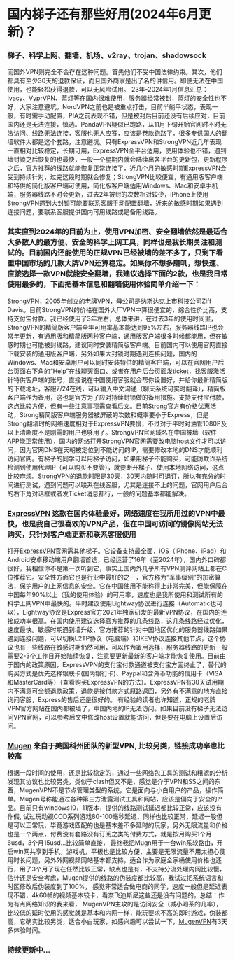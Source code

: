 # 国内梯子还有那些好用(2024年6月更新)？
### 梯子、科学上网、翻墙、机场、v2ray、trojan、shadowsock
而国外VPN则完全不会存在这种问题。首先他们不受中国法律约束。其次，他们都具有至少30天的退款保证，而且国外商家是出了名的讲信用。即便无法在中国使用，也能轻松获得退款，可以无风险试用。
23年-2024年1月信息汇总：Ivacy、VyprVPN、蓝灯等在国内很难使用，服务器经常被封，蓝灯的安全性也不好，大家注意避坑。NordVPN之前也是被重点打击，目前半躺平状态，表现一般，有时需手动配置，PIA之前表现不错，但是被封后目前还没有后续应对，目前国内还是无法连接，慎选。PandaVPN疑似已跑路，从11月下旬开始官网时不时无法访问、线路无法连接，客服也无人应答，应该是卷款跑路了，很多专供国人的翻墙软件大都是这个套路，注意避坑。只有ExpressVPN和StrongVPN近几年表现一直相对比较稳定，长期可用，ExpressVPN全平台适用，使用体验也不错，遇到墙封锁之后恢复的也最快，一般一个星期内就会陆续出各平台的更新包，更新程序之后，官方推荐的线路就能恢复正常连接了，近几个月的敏感时期ExpressVPN会受到持续针对，过完这段时期就会修复；StrongVPN比较便宜，有通用版客户端和特供的简化版客户端可使用，简化版客户端适用Windows、Mac和安卓手机端，服务器线路不时会更新，过去2年被封的次数相对较少，iPhone上使用StrongVPN遇到大封锁可能要联系客服手动配置翻墙，近来的敏感时期如果遇到连接问题，要联系客服提供国内可用线路或是备用线路。
### 其实直到2024年的目前为止，使用VPN加密、安全翻墙依然是最适合大多数人的最方便、安全的科学上网工具，同样也是我长期关注和测试的。目前国内还能使用的正规VPN已经被墙的差不多了，只剩下看重中国市场的几款大牌VPN还算稳定。如果你不想多磨叽，想快速、直接选择一款VPN就能安全翻墙，我建议选择下面的2款，也是我日常使用最多的，下面把基本信息和翻墙使用体验简单介绍一下：
[StrongVPN](https://strongvpn.com/)，2005年创立的老牌VPN，母公司是纳斯达克上市科技公司Ziff Davis。目前StrongVPN的价格在国外大厂VPN中算很便宜的，综合性价比高，支持支付宝付款。我已经使用了3年左右，总体来讲，在过去3年的使用时间里，StrongVPN的精简版客户端全年可用率基本能达到95%左右，服务器线路IP也会常年更新，有通用版和精简版两种客户端，通用版客户端很多时候都能用，但在敏感时期也可能被封线路，建议同时安装精简版客户端。目前国内可以使用官网直接下载安装的通用版客户端，另外如果大封锁时期遇到连接问题，国内的Windows、Mac和安卓用户可以同时安装特供的精简客户端，可以在官网用户后台页面右下角的“Help”在线聊天窗口、或者在用户后台页面发ticket，找客服激活针特供客户端的账号，直接说在中国使用客服就会帮你设置好，并给你最新精简版的下载地址，客服7/24在线，可以输入中文沟通（聊天系统可实时翻译），精简版客户端作为备用，这也是官方为了应对持续封锁做的备用措施。支持支付宝付款，这点比较方便，但有一些注意事项需查看后文。目前Strong官方有价格优惠活动，Strong精简版客户端服务器被屏蔽的次数和概率要小于Express，但是Strong翻墙时的网络速度相对于ExpressVPN要慢，不过对于平时对油管1080P及以上清晰度不是刚需的用户也够用了。StrongVPN官网域名在中国被墙（软件APP能正常使用），国内的网络打开StrongVPN官网需要改电脑host文件才可以访问，因为官网DNS在天朝被定位到不能访问的IP，需要修改本地的DNS才能顺利访问官网。有梯子的同学可以用梯子访问，如果用梯子不能购买，可能防欺诈系统检测到使用代理IP（可以购买不要管），就要断开梯子、使用本地网络访问，这点比较麻烦。StrongVPN的退款时限是30天，30天内随时可退订，所以有充分的时间进行测试，遇到问题可以联系在线客服，尤其是连接不上的问题，官网用户后台的右下角对话框或者发Ticket消息都行，一般的问题基本都能解决。
### [ExpressVPN](https://www.expressvpn.com) 这款在国内体验最好，网络速度在我所用过的VPN中最快，也是我自己很喜欢的VPN产品，但在中国可访问的镜像网站无法购买，只针对客户端更新和联系客服使用
打开[ExpressVPN](https://www.expressvpn.com)官网需其他梯子。它设备支持最全面，iOS（iPhone、iPad）和Android安卓移动端用户翻墙首选，已经运营了16年（至2024年），国内外口碑都很好，我相信你不是第一次听到它，事实上国内外几乎所有VPN测评网站上都在C位推荐它。安全性方面它也是行业中最好的之一，官方称为“军事级别”的加密算法，保护用户的上网信息的安全。它在中国使用不能称得上非常完美，但能保障在中国每年90%以上（我的使用体验）的可用率，速度也是我所使用和测试所有的科学上网VPN中最快的。平时建议使用Lightway协议进行连接（Automatic也可以），Lightway协议是Express官方2021年独家研发的最新VPN协议，在国内的连接成功率很高。在国内使用建议选择官方推荐的几条线路，这几条线路经过优化，速度最快。敏感时期遇到墙升级，官方推荐的针对中国地区优化的服务器线路如果遇到连接问题，可以切换L2TP协议（电脑端）和IKEV协议连接其他节点，这个协议也有一些线路在敏感时期仍然可用，可以作为备用选择，服务器线路的更新一般需要2-3个工作日开始陆续恢复，注意要更新最新的客户端才能恢复使用。目前由于国内的政策原因，ExpressVPN的支付宝付款通道被支付宝方面终止了，替代的购买方式是优先选择银联卡(国内银行卡)、Paypal和含外币功能的信用卡（VISA和MasterCard等）（查看购买ExpressVPN的方法）。ExpressVPN有30天试用期内不满意可全额退款政策，退款是按付款方式原路返回，另外有不满意的地方直接询问客服，Express的售后还是很好的。
有经验的读者也许知道，正规的老牌VPN官方网站在国内都被墙了，中国内地的IP无法访问。如果目前没有梯子无法访问VPN官网，可以参考后文中修改host设置就能访问，但是要在电脑上设置后访问。
### [Mugen](https://www.short-hair-hk.com/H5/EN/index-main.html) 来自于美国科州团队的新型VPN, 比较另类，链接成功率也比较高
根据一段时间的使用，还是比较稳定的，通过一些网络包工具的测试和粗滤的分析发现其协议也比较另类，类似于clash但又不是，感觉是介于VPN和SS之间的东西，MugenVPN不是节点管理类型的系统，它是面向与小白用户的产品，操作简单。Mugen号称能通过各种第三方泄露测试工具和网站，应该是偏向于安全的产品。目前只有windows10，11版本，提供的线路测试延迟都比较正常，应该没有作假, 试过玩动视COD系列游戏80-100毫秒延迟，同样也比较正常，延迟一般但是可以正常玩，毕竟游戏匹配的也是基本差不多延时的玩家，另外无限流量和价格也是一个两点，付费没有套路没有订阅之类的付费方式，就是按月购买1个月6usd，3个月15usd...比较简单直接， 最终我把Mugn用于一台win系软路由，开启win网共享到手机，游戏机，平板也是比较方便，主要是无限流量不用太担心使用时长问题，另外外网视频网站基本都支持，适合作为家庭全家桶使用价格也还行，用了3个月了现在任然比较正常，缺点也是有，不支持分流处理内网比较慢，估计还是安全考虑，Mugen提供的线路的伪装度都比较高，我试过把系统语言和时区修改后伪装度到了100%， 感觉非常适合做电商的同学，速度一般但是延迟表现不错，4k60帧的视频基本较卡，看奈飞迪斯尼这些还是没有问题的，总结：作为有点网络知识的我来看， MugenVPN主攻的是访问安全（减小喝茶的几率），比较低的延时使用的感觉就是基本和内网一样，能玩要求不高的即时游戏，伪装都高，它确实比较另类，适合小白玩家，如感兴趣可以尝试一下，[MugenVPN](https://www.short-hair-hk.com/H5/TH/index-main.html)有3天多体验时间。
### 持续更新中...
